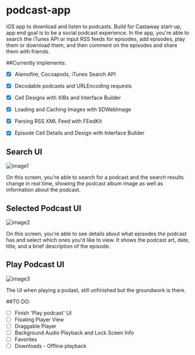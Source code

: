# podcast-app
iOS app to download and listen to podcasts. Build for Castaway start-up, app end goal is to be a social podcast experience. In the app, you're able to search the iTunes API or input RSS feeds for episodes, add episodes, play them or download them, and then comment on the episodes and share them with friends. 

##Currently implements:
-[X] Alamofire, Cocoapods, iTunes Search API
-[X] Decodable podcasts and URLEncoding requests
-[X] Cell Designs with XIBs and Interface Builder
-[X] Loading and Caching Images with SDWebImage
-[X] Parsing RSS XML Feed with FEedKit
-[X] Episode Cell Details and Design with Interface Builder


## Search UI
![image1](https://github.com/bmaltbie/podcast-app/blob/master/images/search.png)

On this screen, you're able to search for a podcast and the search results change in real time, showing the podcast album image as well as information about the podcast. 


## Selected Podcast UI
![image2](https://github.com/bmaltbie/podcast-app/blob/master/images/specific_podcast.png)

On this screen, you're able to see details about what episodes the podcast has and select which ones you'd like to view. It shows the podcast art, date, title, and a brief description of the episode.


## Play Podcast UI
![image3](https://github.com/bmaltbie/podcast-app/blob/master/images/play.png)

The UI when playing a podast, still unfinished but the groundwork is there.


##TO DO: 
-[ ] Finish 'Play podcast' UI 
-[ ] Floating Player View
-[ ] Draggable Player 
-[ ] Background Audio Playback and Lock Sceen Info
-[ ] Favorites
-[ ] Downloads - Offline playback

